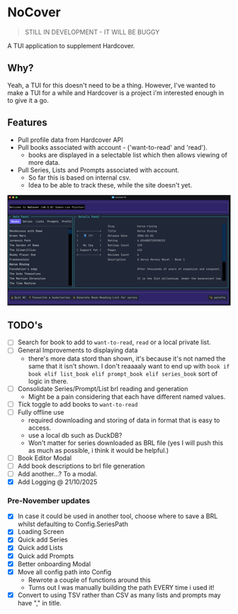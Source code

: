 # NoCover

> STILL IN DEVELOPMENT - IT WILL BE BUGGY

A TUI application to supplement Hardcover.

## Why?

Yeah, a TUI for this doesn't need to be a thing. However, I've wanted to make a TUI for a while and Hardcover is a project i'm interested enough in to give it a go.

## Features

- Pull profile data from Hardcover API
- Pull books associated with account - ('want-to-read' and 'read').
    - books are displayed in a selectable list which then allows viewing of more data.
- Pull Series, Lists and Prompts associated with account.
    - So far this is based on internal csv.
    - Idea to be able to track these, while the site doesn't yet.

![Current Dev build](images/dev-build.png)

## TODO's

- [ ] Search for book to add to `want-to-read`, `read` or a local private list.
- [ ] General Improvements to displaying data
    - there's more data stord than shown, it's because it's not named the same that it isn't shown. I don't reaaaaly want to end up with `book if book elif list_book elif prompt_book elif series_book` sort of logic in there.
- [ ] Consolidate Series/Prompt/List brl reading and generation
    - Might be a pain considering that each have different named values.
- [ ] Tick toggle to add books to `want-to-read`
- [ ] Fully offline use
    - required downloading and storing of data in format that is easy to access.
    - use a local db such as DuckDB?
    - Won't matter for series downloaded as BRL file (yes I will push this as much as possible, i think it would be helpful.)
- [ ] Book Editor Modal
- [ ] Add book descriptions to brl file generation
- [ ] Add another...? To a modal.
- [X] Add Logging @ 21/10/2025

### Pre-November updates
- [X] In case it could be used in another tool, choose where to save a BRL whilst defaulting to Config.SeriesPath
- [X] Loading Screen
- [X] Quick add Series
- [X] Quick add Lists
- [X] Quick add Prompts
- [X] Better onboarding Modal
- [X] Move all config path into Config
    - Rewrote a couple of functions around this
    - Turns out I was manually building the path EVERY time i used it!
- [X] Convert to using TSV rather than CSV as many lists and prompts may have "," in title.
